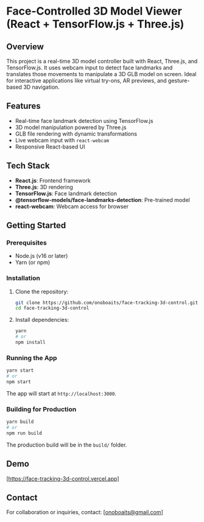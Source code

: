 # Face-Controlled 3D Model Viewer (React + TensorFlow\.js + Three.js)

## Overview

This project is a real-time 3D model controller built with React, Three.js, and TensorFlow\.js. It uses webcam input to detect face landmarks and translates those movements to manipulate a 3D GLB model on screen. Ideal for interactive applications like virtual try-ons, AR previews, and gesture-based 3D navigation.

## Features

- Real-time face landmark detection using TensorFlow\.js
- 3D model manipulation powered by Three.js
- GLB file rendering with dynamic transformations
- Live webcam input with `react-webcam`
- Responsive React-based UI

## Tech Stack

- **React.js**: Frontend framework
- **Three.js**: 3D rendering
- **TensorFlow\.js**: Face landmark detection
- **@tensorflow-models/face-landmarks-detection**: Pre-trained model
- **react-webcam**: Webcam access for browser

## Getting Started

### Prerequisites

- Node.js (v16 or later)
- Yarn (or npm)

### Installation

1. Clone the repository:
   ```bash
   git clone https://github.com/onoboaits/face-tracking-3d-control.git
   cd face-tracking-3d-control
   ```
2. Install dependencies:
   ```bash
   yarn
   # or
   npm install
   ```

### Running the App

```bash
yarn start
# or
npm start
```

The app will start at `http://localhost:3000`.

### Building for Production

```bash
yarn build
# or
npm run build
```

The production build will be in the `build/` folder.


## Demo

[https://face-tracking-3d-control.vercel.app]

## Contact

For collaboration or inquiries, contact: [onoboaits@gmail.com]

